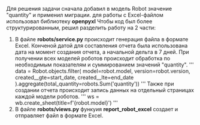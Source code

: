 Для решения задачи сначала добавил в модель Robot значение "quantity" и применил миграции.
для работы с Excel-файлом использовал библиотеку **openpyxl**
Чтобы код был более структурированным, решил разделить работу на 2 части:
1. В файле **robots/service.py** происходит генерация файла в формате Excel.
Конченой датой для составления отчета была использована дата на момент создания отчета, а начальной дельта в 7 дней.
При получении всех моделей роботов происходит обработка по необходимым показателям и суммированием значений "quantity".
'''
data = Robot.objects.filter(
            model=robot.model,
            version=robot.version,
            created__gte=start_date,
            created__lte=end_date
        ).aggregate(total_quantity=robots.Sum('quantity'))
'''
Также при создании отчета происходит запись данных на отдельный страницах каждой модели роботов.
'''
ws = wb.create_sheet(title=f'{robot.model}')
'''
2. В файле **robots/views.py** функуия **report_robot_excel** создает и отправляет файл в формате Excel.